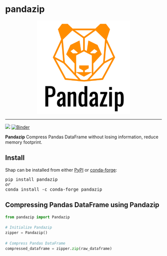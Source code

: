# pandazip






<p align="center">
  <img src="https://github.com/meetyildiz/pandazip/blob/master/logo.png?raw=true" width="300" />
</p>

---
<a href="https://travis-ci.org/slundberg/shap"><img src="https://travis-ci.org/slundberg/shap.svg?branch=master"></a>
[![Binder](https://mybinder.org/badge_logo.svg)](https://mybinder.org/v2/gh/slundberg/shap/master)

**Pandazip** 
Compress Pandas DataFrame without losing information, reduce memory footprint.


## Install

Shap can be installed from either [PyPI](https://pypi.org/project/pandazip) or [conda-forge](https://anaconda.org/conda-forge/pandazip):

<pre>
pip install pandazip
<i>or</i>
conda install -c conda-forge pandazip
</pre>

## Compressing Pandas DataFrame using Pandazip

```python
from pandazip import Pandazip

# Initialize Pandazip
zipper = Pandazip()

# Compress Pandas DataFrame
compressed_dataframe = zipper.zip(raw_dataframe)
```
